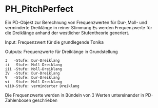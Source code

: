 # PH_PitchPerfect

Ein PD-Objekt zur Berechnung von Frequenzwerten für Dur-,Moll- und verminderte Dreiklänge in reiner Stimmung Es werden Frequenzwerte für die Dreiklänge anhand der westlicher Stufentheorie generiert.

Input: Frequenzwert für die grundlegende Tonika

Outputs: Frequenzwerte für Dreiklänge in Grundstellung

    I   -Stufe: Dur-Dreiklang
    ii  -Stufe: Moll-Dreiklang
    iii -Stufe: Moll-Dreiklang
    IV  -Stufe: Dur-Dreiklang
    V   -Stufe: Dur-Dreiklang
    vi  -Stufe: Moll-Dreiklang
    vii0-Stufe: verminderter Dreiklang

Die Frequenzwerte werden in Bündeln von 3 Werten untereinander in PD-Zahlenboxen geschrieben
